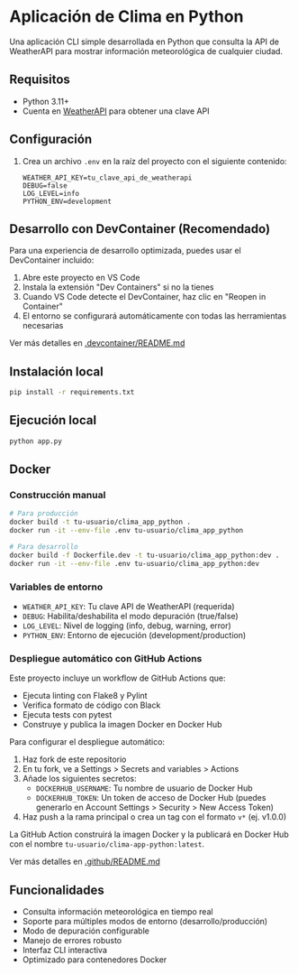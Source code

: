 # Aplicación de Clima en Python

Una aplicación CLI simple desarrollada en Python que consulta la API de WeatherAPI para mostrar información meteorológica de cualquier ciudad.

## Requisitos

- Python 3.11+
- Cuenta en [WeatherAPI](https://www.weatherapi.com/) para obtener una clave API

## Configuración

1. Crea un archivo `.env` en la raíz del proyecto con el siguiente contenido:
   ```
   WEATHER_API_KEY=tu_clave_api_de_weatherapi
   DEBUG=false
   LOG_LEVEL=info
   PYTHON_ENV=development
   ```

## Desarrollo con DevContainer (Recomendado)

Para una experiencia de desarrollo optimizada, puedes usar el DevContainer incluido:

1. Abre este proyecto en VS Code
2. Instala la extensión "Dev Containers" si no la tienes
3. Cuando VS Code detecte el DevContainer, haz clic en "Reopen in Container"
4. El entorno se configurará automáticamente con todas las herramientas necesarias

Ver más detalles en [.devcontainer/README.md](.devcontainer/README.md)

## Instalación local

```bash
pip install -r requirements.txt
```

## Ejecución local

```bash
python app.py
```

## Docker

### Construcción manual

```bash
# Para producción
docker build -t tu-usuario/clima_app_python .
docker run -it --env-file .env tu-usuario/clima_app_python

# Para desarrollo
docker build -f Dockerfile.dev -t tu-usuario/clima_app_python:dev .
docker run -it --env-file .env tu-usuario/clima_app_python:dev
```

### Variables de entorno

- `WEATHER_API_KEY`: Tu clave API de WeatherAPI (requerida)
- `DEBUG`: Habilita/deshabilita el modo depuración (true/false)
- `LOG_LEVEL`: Nivel de logging (info, debug, warning, error)
- `PYTHON_ENV`: Entorno de ejecución (development/production)

### Despliegue automático con GitHub Actions

Este proyecto incluye un workflow de GitHub Actions que:
- Ejecuta linting con Flake8 y Pylint
- Verifica formato de código con Black
- Ejecuta tests con pytest
- Construye y publica la imagen Docker en Docker Hub

Para configurar el despliegue automático:

1. Haz fork de este repositorio
2. En tu fork, ve a Settings > Secrets and variables > Actions
3. Añade los siguientes secretos:
   - `DOCKERHUB_USERNAME`: Tu nombre de usuario de Docker Hub
   - `DOCKERHUB_TOKEN`: Un token de acceso de Docker Hub (puedes generarlo en Account Settings > Security > New Access Token)
4. Haz push a la rama principal o crea un tag con el formato `v*` (ej. v1.0.0)

La GitHub Action construirá la imagen Docker y la publicará en Docker Hub con el nombre `tu-usuario/clima-app-python:latest`.

Ver más detalles en [.github/README.md](.github/README.md)

## Funcionalidades

- Consulta información meteorológica en tiempo real
- Soporte para múltiples modos de entorno (desarrollo/producción)
- Modo de depuración configurable
- Manejo de errores robusto
- Interfaz CLI interactiva
- Optimizado para contenedores Docker
